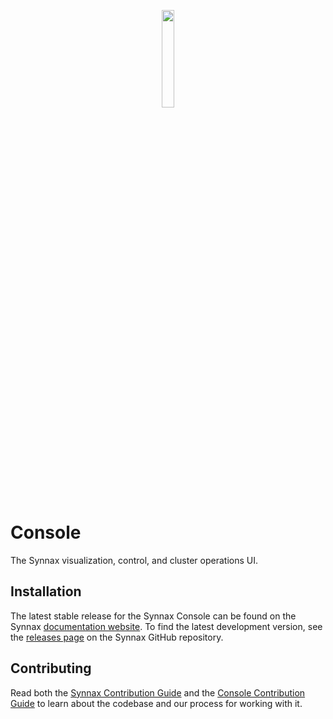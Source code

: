 <p align="center">
<a href="https://docs.synnaxlabs.com/reference/console/get-started">
<img src="../x/media/static/logo/icon-white-padded.png" width="20%"/>
</a>
</p>

# Console

The Synnax visualization, control, and cluster operations UI.

## Installation

The latest stable release for the Synnax Console can be found on the Synnax
[documentation website](https://docs.synnaxlabs.com/reference/console/get-started). To
find the latest development version, see the
[releases page](https://github.com/synnaxlabs/synnax/releases) on the Synnax GitHub
repository.

## Contributing

Read both the [Synnax Contribution Guide](../docs/CONTRIBUTING.md) and the
[Console Contribution Guide](./CONTRIBUTING.md) to learn about the codebase and our
process for working with it.
